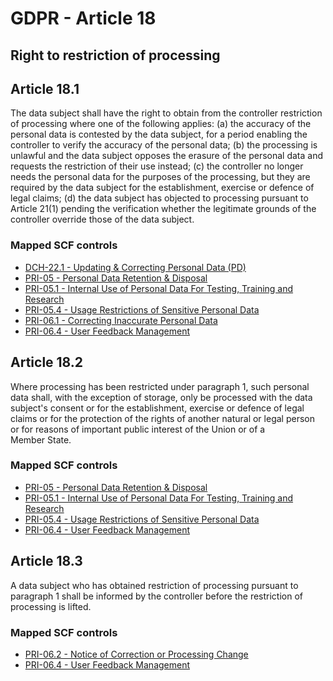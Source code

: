 # GDPR - Article 18
## Right to restriction of processing

  
## Article 18.1
The data subject shall have the right to obtain from the controller restriction of processing where one of the following applies:
(a) the accuracy of the personal data is contested by the data subject, for a period enabling the controller to verify the accuracy of the personal data;
(b) the processing is unlawful and the data subject opposes the erasure of the personal data and requests the restriction of their use instead;
(c) the controller no longer needs the personal data for the purposes of the processing, but they are required by the data subject for the establishment, exercise or defence of legal claims;
(d) the data subject has objected to processing pursuant to Article 21(1) pending the verification whether the legitimate grounds of the controller override those of the data subject.
  
### Mapped SCF controls
- [DCH-22.1 - Updating & Correcting Personal Data (PD)](../scf/dch-221-updating&correctingpersonaldata(pd).md)
- [PRI-05 - Personal Data Retention & Disposal](../scf/pri-05-personaldataretention&disposal.md)
- [PRI-05.1 - Internal Use of Personal Data For Testing, Training and Research](../scf/pri-051-internaluseofpersonaldatafortesting,trainingandresearch.md)
- [PRI-05.4 - Usage Restrictions of Sensitive Personal Data](../scf/pri-054-usagerestrictionsofsensitivepersonaldata.md)
- [PRI-06.1 - Correcting Inaccurate Personal Data](../scf/pri-061-correctinginaccuratepersonaldata.md)
- [PRI-06.4 - User Feedback Management](../scf/pri-064-userfeedbackmanagement.md)
  
## Article 18.2
Where processing has been restricted under paragraph 1, such personal data shall, with the exception of storage, only be processed with the data subject's consent or for the establishment, exercise or defence of legal claims or for the protection of the rights of another natural or legal person or for reasons of important public interest of the Union or of a Member State.
  
### Mapped SCF controls
- [PRI-05 - Personal Data Retention & Disposal](../scf/pri-05-personaldataretention&disposal.md)
- [PRI-05.1 - Internal Use of Personal Data For Testing, Training and Research](../scf/pri-051-internaluseofpersonaldatafortesting,trainingandresearch.md)
- [PRI-05.4 - Usage Restrictions of Sensitive Personal Data](../scf/pri-054-usagerestrictionsofsensitivepersonaldata.md)
- [PRI-06.4 - User Feedback Management](../scf/pri-064-userfeedbackmanagement.md)
  
## Article 18.3
A data subject who has obtained restriction of processing pursuant to paragraph 1 shall be informed by the controller before the restriction of processing is lifted.
  
### Mapped SCF controls
- [PRI-06.2 - Notice of Correction or Processing Change](../scf/pri-062-noticeofcorrectionorprocessingchange.md)
- [PRI-06.4 - User Feedback Management](../scf/pri-064-userfeedbackmanagement.md)
  
